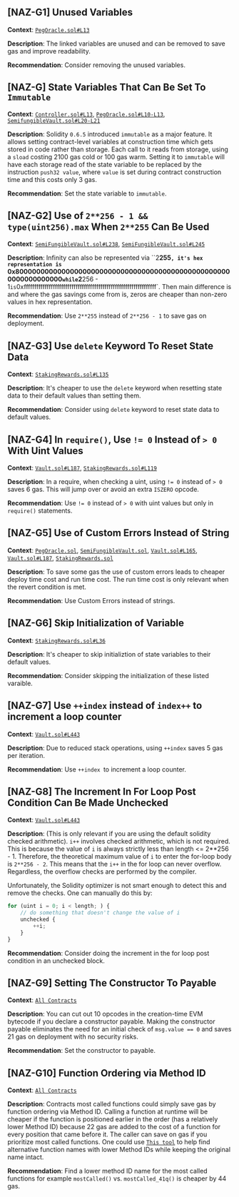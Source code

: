 ## [NAZ-G1] Unused Variables
**Context**: [`PegOracle.sol#L13`](https://github.com/code-423n4/2022-09-y2k-finance/blob/main/src/oracles/PegOracle.sol#L13)

**Description**:
The linked variables are unused and can be removed to save gas and improve readability.

**Recommendation**: 
Consider removing the unused variables.


## [NAZ-G] State Variables That Can Be Set To `Immutable`
**Context**: [`Controller.sol#L13`](https://github.com/code-423n4/2022-09-y2k-finance/blob/main/src/Controller.sol#L13), [`PegOracle.sol#L10-L13`](https://github.com/code-423n4/2022-09-y2k-finance/blob/main/src/oracles/PegOracle.sol#L10-L13), [`SemifungibleVault.sol#L20-L21`](https://github.com/code-423n4/2022-09-y2k-finance/blob/main/src/SemiFungibleVault.sol#L20-L21)

**Description**:
Solidity `0.6.5` introduced `immutable` as a major feature. It allows setting contract-level variables at construction time which gets stored in code rather than storage. Each call to it reads from storage, using a `sload` costing 2100 gas cold or 100 gas warm. Setting it to `immutable` will have each storage read of the state variable to be replaced by the instruction `push32 value`, where `value` is set during contract construction time and this costs only 3 gas.

**Recommendation**: 
Set the state variable to `immutable`.


## [NAZ-G2] Use of `2**256 - 1 && type(uint256).max` When `2**255` Can Be Used
**Context**: [`SemiFungibleVault.sol#L238`](https://github.com/code-423n4/2022-09-y2k-finance/blob/main/src/SemiFungibleVault.sol#L238), [`SemiFungibleVault.sol#L245`](https://github.com/code-423n4/2022-09-y2k-finance/blob/main/src/SemiFungibleVault.sol#L245)

**Description**:
Infinity can also be represented via ``2**255`, it's hex representation is `0x8000000000000000000000000000000000000000000000000000000000000000` while `2**256 - 1` is `0xffffffffffffffffffffffffffffffffffffffffffffffffffffffffffffffff`. Then main difference is and where the gas savings come from is, zeros are cheaper than non-zero values in hex representation.

**Recommendation**: 
Use `2**255` instead of `2**256 - 1` to save gas on deployment.


## [NAZ-G3] Use `delete` Keyword To Reset State Data
**Context**: [`StakingRewards.sol#L135`](https://github.com/code-423n4/2022-09-y2k-finance/blob/main/src/rewards/StakingRewards.sol#L135)

**Description**:
It's cheaper to use the `delete` keyword when resetting state data to their default values than setting them.

**Recommendation**: 
Consider using `delete` keyword to reset state data to default values.


## [NAZ-G4] In `require()`, Use `!= 0` Instead of `> 0` With Uint Values
**Context**: [`Vault.sol#L187`](https://github.com/code-423n4/2022-09-y2k-finance/blob/main/src/Vault.sol#L187), [`StakingRewards.sol#L119`](https://github.com/code-423n4/2022-09-y2k-finance/blob/main/src/rewards/StakingRewards.sol#L119)

**Description**:
In a require, when checking a uint, using `!= 0` instead of `> 0` saves 6 gas. This will jump over or avoid an extra `ISZERO` opcode.

**Recommendation**: 
Use `!= 0` instead of `> 0` with uint values but only in `require()` statements.


## [NAZ-G5] Use of Custom Errors Instead of String
**Context**: [`PegOracle.sol`](https://github.com/code-423n4/2022-09-y2k-finance/blob/main/src/oracles/PegOracle.sol), [`SemiFungibleVault.sol`](https://github.com/code-423n4/2022-09-y2k-finance/blob/main/src/SemiFungibleVault.sol), [`Vault.sol#L165`](https://github.com/code-423n4/2022-09-y2k-finance/blob/main/src/Vault.sol#L165), [`Vault.sol#L187`](https://github.com/code-423n4/2022-09-y2k-finance/blob/main/src/Vault.sol#L187), [`StakingRewards.sol`](https://github.com/code-423n4/2022-09-y2k-finance/blob/main/src/rewards/StakingRewards.sol)

**Description**:
To save some gas the use of custom errors leads to cheaper deploy time cost and run time cost. The run time cost is only relevant when the revert condition is met.

**Recommendation**: 
Use Custom Errors instead of strings.


## [NAZ-G6] Skip Initialization of Variable
**Context**: [`StakingRewards.sol#L36`](https://github.com/code-423n4/2022-09-y2k-finance/blob/main/src/rewards/StakingRewards.sol#L36)

**Description**:
It's cheaper to skip initializtion of state variables to their default values.

**Recommendation**:
Consider skipping the initialization of these listed varaible.


## [NAZ-G7] Use `++index` instead of `index++` to increment a loop counter
**Context**: [`Vault.sol#L443`](https://github.com/code-423n4/2022-09-y2k-finance/blob/main/src/Vault.sol#L443)

**Description**:
Due to reduced stack operations, using `++index` saves 5 gas per iteration.

**Recommendation**: 
Use `++index `to increment a loop counter.


## [NAZ-G8] The Increment In For Loop Post Condition Can Be Made Unchecked
**Context**: [`Vault.sol#L443`](https://github.com/code-423n4/2022-09-y2k-finance/blob/main/src/Vault.sol#L443)

**Description**:
(This is only relevant if you are using the default solidity checked arithmetic). `i++` involves checked arithmetic, which is not required. This is because the value of `i` is always strictly less than length <= 2**256 - 1. Therefore, the theoretical maximum value of `i` to enter the for-loop body is `2**256 - 2`. This means that the `i++` in the for loop can never overflow. Regardless, the overflow checks are performed by the compiler.

Unfortunately, the Solidity optimizer is not smart enough to detect this and remove the checks. One can manually do this by:
```js
for (uint i = 0; i < length; ) {
    // do something that doesn't change the value of i
    unchecked {
        ++i;
    }
}
```

**Recommendation**: 
Consider doing the increment in the for loop post condition in an unchecked block.


## [NAZ-G9] Setting The Constructor To Payable
**Context**: [`All Contracts`](https://github.com/code-423n4/2022-09-y2k-finance/tree/main/src)

**Description**:
You can cut out 10 opcodes in the creation-time EVM bytecode if you declare a constructor payable. Making the constructor payable eliminates the need for an initial check of `msg.value == 0` and saves 21 gas on deployment with no security risks.

**Recommendation**: 
Set the constructor to payable.


## [NAZ-G10] Function Ordering via Method ID
**Context**: [`All Contracts`](https://github.com/code-423n4/2022-09-y2k-finance/tree/main/src)

**Description**:
Contracts most called functions could simply save gas by function ordering via Method ID. Calling a function at runtime will be cheaper if the function is positioned earlier in the order (has a relatively lower Method ID) because 22 gas are added to the cost of a function for every position that came before it. The caller can save on gas if you prioritize most called functions. One could use [`This tool`](https://emn178.github.io/solidity-optimize-name/) to help find alternative function names with lower Method IDs while keeping the original name intact.

**Recommendation**: 
Find a lower method ID name for the most called functions for example ```mostCalled()``` vs. ```mostCalled_41q()``` is cheaper by 44 gas.
